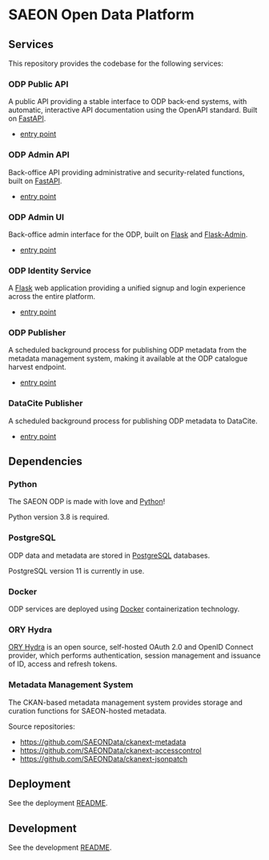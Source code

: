 # SAEON Open Data Platform

## Services
This repository provides the codebase for the following services:

### ODP Public API
A public API providing a stable interface to ODP back-end systems, with automatic,
interactive API documentation using the OpenAPI standard.
Built on [FastAPI](https://fastapi.tiangolo.com/).

- [entry point](odp/api/public.py)

### ODP Admin API
Back-office API providing administrative and security-related functions,
built on [FastAPI](https://fastapi.tiangolo.com/).

- [entry point](odp/api/admin.py)

### ODP Admin UI
Back-office admin interface for the ODP, built on [Flask](https://flask.palletsprojects.com/)
and [Flask-Admin](https://flask-admin.readthedocs.io/en/latest/).

- [entry point](odp/admin/app.py)

### ODP Identity Service
A [Flask](https://flask.palletsprojects.com/) web application providing a unified
signup and login experience across the entire platform.

- [entry point](odp/identity/app.py)

### ODP Publisher
A scheduled background process for publishing ODP metadata from the metadata
management system, making it available at the ODP catalogue harvest endpoint.

- [entry point](odp/publish/main.py)

### DataCite Publisher
A scheduled background process for publishing ODP metadata to DataCite.

- [entry point](odp/publish/datacite.py)

## Dependencies

### Python
The SAEON ODP is made with love and [Python](https://www.python.org/)!

Python version 3.8 is required.

### PostgreSQL
ODP data and metadata are stored in [PostgreSQL](https://www.postgresql.org/) databases.

PostgreSQL version 11 is currently in use.

### Docker
ODP services are deployed using [Docker](https://www.docker.com/)
containerization technology.

### ORY Hydra
[ORY Hydra](https://www.ory.sh/hydra/) is an open source, self-hosted OAuth 2.0
and OpenID Connect provider, which performs authentication, session management and
issuance of ID, access and refresh tokens.

### Metadata Management System
The CKAN-based metadata management system provides storage and curation functions
for SAEON-hosted metadata.

Source repositories:
- https://github.com/SAEONData/ckanext-metadata
- https://github.com/SAEONData/ckanext-accesscontrol
- https://github.com/SAEONData/ckanext-jsonpatch

## Deployment

See the deployment [README](deploy).

## Development

See the development [README](develop).

